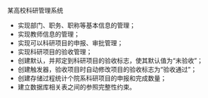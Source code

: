 某高校科研管理系统
 - 实现部门、职务、职称等基本信息的管理；
 - 实现教师信息的管理；
 - 实现可以科研项目的申报、审批管理；
 - 实现科研项目的验收管理；
 - 创建默认，并邦定到科研项目的验收标志，使其默认值为“未验收”；
 - 创建触发器，验收项目时自动修改项目的验收标志为“验收通过”；
 - 创建存储过程统计个院系科研项目的申报和完成数量；
 - 建立数据库相关表之间的参照完整性约束。